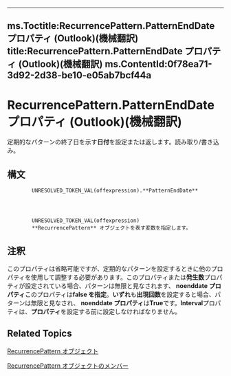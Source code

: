 

---
ms.Toctitle:RecurrencePattern.PatternEndDate プロパティ (Outlook)(機械翻訳)
title:RecurrencePattern.PatternEndDate プロパティ (Outlook)(機械翻訳)
ms.ContentId:0f78ea71-3d92-2d38-be10-e05ab7bcf44a
---
# RecurrencePattern.PatternEndDate プロパティ (Outlook)(機械翻訳)




定期的なパターンの終了日を示す**日付**を設定または返します。読み取り/書き込み。

## 構文

            UNRESOLVED_TOKEN_VAL(offexpression).**PatternEndDate**




            UNRESOLVED_TOKEN_VAL(offexpression)
            **RecurrencePattern** オブジェクトを表す変数を指定します。



## 注釈
このプロパティは省略可能ですが、定期的なパターンを設定するときに他のプロパティを使用して調整する必要があります。このプロパティまたは**発生数**プロパティが設定されている場合、パターンは無限と見なされます、 **noenddate プロパティ**このプロパティは**false を指定**。**いずれ**も**出現回数**を設定すると場合、パターンは無限と見なされ、 **noenddate プロパティ**は**True**です。**Interval**プロパティは、**プロパティ**を設定する前に設定しなければなりません。



## Related Topics

[RecurrencePattern オブジェクト](36c098f7-59fb-879a-5173-ed0260d13fa4.md)

[RecurrencePattern オブジェクトのメンバー](d282fdb2-2b6d-983d-fe5f-698113d35f89.md)




